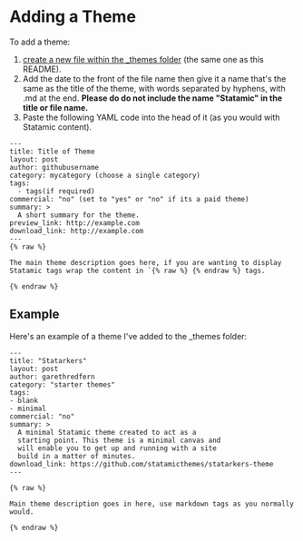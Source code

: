 # Adding a Theme

To add a theme:

1. [create a new file within the _themes folder](https://github.com/statamicthemes/statamicthemes.github.io/tree/master/_themes) (the same one as this README).
2. Add the date to the front of the file name then give it a name that's the same as the title of the theme, with words separated by hyphens, with .md at the end. **Please do do not include the name "Statamic" in the title or file name.**
3. Paste the following YAML code into the head of it (as you would with Statamic content).

```
---
title: Title of Theme
layout: post
author: githubusername
category: mycategory (choose a single category)
tags:
  - tags(if required)
commercial: "no" (set to "yes" or "no" if its a paid theme)
summary: >
  A short summary for the theme.
preview_link: http://example.com
download_link: http://example.com
---
{% raw %}

The main theme description goes here, if you are wanting to display Statamic tags wrap the content in `{% raw %} {% endraw %} tags.

{% endraw %}
```

## Example

Here's an example of a theme I've added to the _themes folder:

```
---
title: "Statarkers"
layout: post
author: garethredfern
category: "starter themes"
tags:
- blank
- minimal
commercial: "no"
summary: >
  A minimal Statamic theme created to act as a
  starting point. This theme is a minimal canvas and
  will enable you to get up and running with a site
  build in a matter of minutes.
download_link: https://github.com/statamicthemes/statarkers-theme
---

{% raw %}

Main theme description goes in here, use markdown tags as you normally would.

{% endraw %}

```
